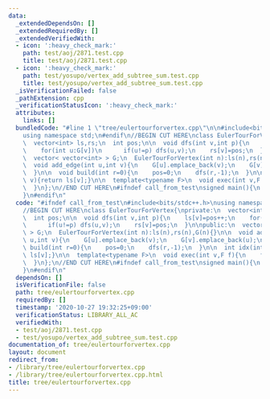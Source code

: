 ```yaml
---
data:
  _extendedDependsOn: []
  _extendedRequiredBy: []
  _extendedVerifiedWith:
  - icon: ':heavy_check_mark:'
    path: test/aoj/2871.test.cpp
    title: test/aoj/2871.test.cpp
  - icon: ':heavy_check_mark:'
    path: test/yosupo/vertex_add_subtree_sum.test.cpp
    title: test/yosupo/vertex_add_subtree_sum.test.cpp
  _isVerificationFailed: false
  _pathExtension: cpp
  _verificationStatusIcon: ':heavy_check_mark:'
  attributes:
    links: []
  bundledCode: "#line 1 \"tree/eulertourforvertex.cpp\"\n\n#include<bits/stdc++.h>\n\
    using namespace std;\n#endif\n//BEGIN CUT HERE\nclass EulerTourForVertex{\nprivate:\n\
    \  vector<int> ls,rs;\n  int pos;\n\n  void dfs(int v,int p){\n    ls[v]=pos++;\n\
    \    for(int u:G[v])\n      if(u!=p) dfs(u,v);\n    rs[v]=pos;\n  }\n\npublic:\n\
    \  vector< vector<int> > G;\n  EulerTourForVertex(int n):ls(n),rs(n),G(n){}\n\n\
    \  void add_edge(int u,int v){\n    G[u].emplace_back(v);\n    G[v].emplace_back(u);\n\
    \  }\n\n  void build(int r=0){\n    pos=0;\n    dfs(r,-1);\n  }\n\n  int idx(int\
    \ v){return ls[v];}\n\n  template<typename F>\n  void exec(int v,F f){\n    f(ls[v],rs[v]);\n\
    \  }\n};\n//END CUT HERE\n#ifndef call_from_test\nsigned main(){\n  return 0;\n\
    }\n#endif\n"
  code: "#ifndef call_from_test\n#include<bits/stdc++.h>\nusing namespace std;\n#endif\n\
    //BEGIN CUT HERE\nclass EulerTourForVertex{\nprivate:\n  vector<int> ls,rs;\n\
    \  int pos;\n\n  void dfs(int v,int p){\n    ls[v]=pos++;\n    for(int u:G[v])\n\
    \      if(u!=p) dfs(u,v);\n    rs[v]=pos;\n  }\n\npublic:\n  vector< vector<int>\
    \ > G;\n  EulerTourForVertex(int n):ls(n),rs(n),G(n){}\n\n  void add_edge(int\
    \ u,int v){\n    G[u].emplace_back(v);\n    G[v].emplace_back(u);\n  }\n\n  void\
    \ build(int r=0){\n    pos=0;\n    dfs(r,-1);\n  }\n\n  int idx(int v){return\
    \ ls[v];}\n\n  template<typename F>\n  void exec(int v,F f){\n    f(ls[v],rs[v]);\n\
    \  }\n};\n//END CUT HERE\n#ifndef call_from_test\nsigned main(){\n  return 0;\n\
    }\n#endif\n"
  dependsOn: []
  isVerificationFile: false
  path: tree/eulertourforvertex.cpp
  requiredBy: []
  timestamp: '2020-10-27 19:32:25+09:00'
  verificationStatus: LIBRARY_ALL_AC
  verifiedWith:
  - test/aoj/2871.test.cpp
  - test/yosupo/vertex_add_subtree_sum.test.cpp
documentation_of: tree/eulertourforvertex.cpp
layout: document
redirect_from:
- /library/tree/eulertourforvertex.cpp
- /library/tree/eulertourforvertex.cpp.html
title: tree/eulertourforvertex.cpp
---
```

